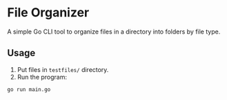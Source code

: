 # File Organizer

A simple Go CLI tool to organize files in a directory into folders by file type.

## Usage

1. Put files in `testfiles/` directory.
2. Run the program:

```bash
go run main.go
